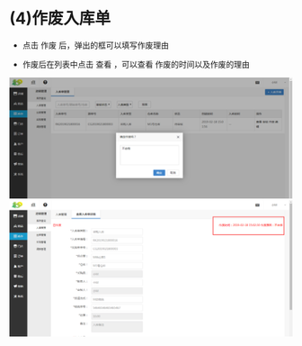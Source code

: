 # (4)作废入库单

*   点击 作废 后，弹出的框可以填写作废理由

*   作废后在列表中点击 查看 ，可以查看 作废的时间以及作废的理由

![](images/ruku7.jpg)
![](images/ruku8.jpg)
